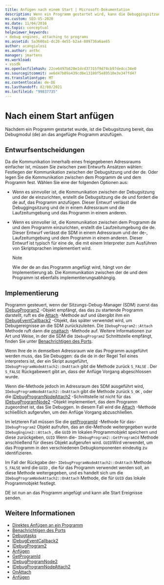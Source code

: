 ```yaml
---
title: Anfügen nach einem Start | Microsoft-Dokumentation
description: Wenn ein Programm gestartet wird, kann die Debuggingsitzung an das Programm angefügt werden. Wählen Sie einen Entwurfs Ansatz für die Kommunikation mit der Debug-Engine aus.
ms.custom: SEO-VS-2020
ms.date: 11/04/2016
ms.topic: conceptual
helpviewer_keywords:
- debug engines, attaching to programs
ms.assetid: 5a3600a1-dc20-4e55-b2a4-809736a6ae65
author: acangialosi
ms.author: anthc
manager: jmartens
ms.workload:
- vssdk
ms.openlocfilehash: 22ce6497b820e1dcd37315f9d74cb97de4cc34e0
ms.sourcegitcommit: ae6d47b09a439cd0e13180f5e89510e3e347fd47
ms.translationtype: MT
ms.contentlocale: de-DE
ms.lasthandoff: 02/08/2021
ms.locfileid: "99837735"
---
```

# <a name="attach-after-a-launch"></a>Nach einem Start anfügen
Nachdem ein Programm gestartet wurde, ist die Debugsitzung bereit, das Debugmodul (de) an das angefügte Programm anzufügen.

## <a name="design-decisions"></a>Entwurfsentscheidungen
 Da die Kommunikation innerhalb eines freigegebenen Adressraums einfacher ist, müssen Sie zwischen zwei Entwurfs Ansätzen wählen: Festlegen der Kommunikation zwischen der Debugsitzung und der de. Oder legen Sie die Kommunikation zwischen dem Programm de und dem Programm fest. Wählen Sie eine der folgenden Optionen aus:

- Wenn es sinnvoller ist, die Kommunikation zwischen der Debugsitzung und der de einzurichten, erstellt die Debugsitzung die de und fordert die de auf, das Programm anzufügen. Dieser Entwurf verlässt die Debuggingsitzung und de in einem Adressraum und die Laufzeitumgebung und das Programm in einem anderen.

- Wenn es sinnvoller ist, die Kommunikation zwischen dem Programm de und dem Programm einzurichten, erstellt die Laufzeitumgebung die de. Dieser Entwurf verlässt die SDM in einem Adressraum und der de-, Laufzeitumgebung und dem Programm in einem anderen. Dieser Entwurf ist typisch für eine de, die mit einem Interpreter zum Ausführen von Skriptsprachen implementiert wird.

    > [!NOTE]
    > Wie der de an das Programm angefügt wird, hängt von der Implementierung ab. Die Kommunikation zwischen der de und dem Programm ist ebenfalls implementierungsabhängig.

## <a name="implementation"></a>Implementierung
 Programm gesteuert, wenn der Sitzungs-Debug-Manager (SDM) zuerst das [IDebugProgram2](../../extensibility/debugger/reference/idebugprogram2.md) -Objekt empfängt, das das zu startende Programm darstellt, ruft es die [Attach](../../extensibility/debugger/reference/idebugprogram2-attach.md) -Methode auf und übergibt ihm ein [IDebugEventCallback2](../../extensibility/debugger/reference/idebugeventcallback2.md) -Objekt, das später verwendet wird, um Debugereignisse an die SDM zurückzuleiten. Die `IDebugProgram2::Attach` Methode ruft dann die [onattach](../../extensibility/debugger/reference/idebugprogramnodeattach2-onattach.md) -Methode auf. Weitere Informationen zur Art und Weise, in der die SDM die `IDebugProgram2` Schnittstelle empfängt, finden Sie unter [Benachrichtigen des Ports](../../extensibility/debugger/notifying-the-port.md).

 Wenn Ihre de in demselben Adressraum wie das Programm ausgeführt werden muss, das Sie Debuggen: da die de in der Regel Teil eines interpreters ist, der ein Skript ausgeführt, `IDebugProgramNodeAttach2::OnAttach` gibt die Methode zurück `S_FALSE` . Der `S_FALSE` Rückgabewert gibt an, dass der Anfüge Vorgang abgeschlossen wurde.

 Wenn die-Methode jedoch im Adressraum des SDM ausgeführt wird, `IDebugProgramNodeAttach2::OnAttach` gibt die Methode zurück `S_OK` , oder die [IDebugProgramNodeAttach2](../../extensibility/debugger/reference/idebugprogramnodeattach2.md) -Schnittstelle ist nicht für das [IDebugProgramNode2](../../extensibility/debugger/reference/idebugprogramnode2.md) -Objekt implementiert, das dem Programm zugeordnet ist, das Sie Debuggen. In diesem Fall wird die [Attach](../../extensibility/debugger/reference/idebugengine2-attach.md) -Methode schließlich aufgerufen, um den Anfüge Vorgang abzuschließen.

 Im letzteren Fall müssen Sie die [getProgramId](../../extensibility/debugger/reference/idebugprogram2-getprogramid.md) -Methode für das- `IDebugProgram2` Objekt aufrufen, das an die-Methode weitergegeben wurde `IDebugEngine2::Attach` , die `GUID` im lokalen Programmobjekt speichern und diese zurückgeben, `GUID` Wenn die- `IDebugProgram2::GetProgramId` Methode anschließend für dieses Objekt aufgerufen wird. `GUID`Wird verwendet, um das Programm in den verschiedenen Debugkomponenten eindeutig zu identifizieren.

 Im Fall der Rückgabe der- `IDebugProgramNodeAttach2::OnAttach` Methode `S_FALSE` wird die `GUID` , die für das Programm verwendet werden soll, an diese Methode weitergegeben, und es handelt sich um die `IDebugProgramNodeAttach2::OnAttach` Methode, die für `GUID` das lokale Programmobjekt festlegt.

 DE ist nun an das Programm angefügt und kann alle Start Ereignisse senden.

## <a name="see-also"></a>Weitere Informationen
- [Direktes Anfügen an ein Programm](../../extensibility/debugger/attaching-directly-to-a-program.md)
- [Benachrichtigen des Ports](../../extensibility/debugger/notifying-the-port.md)
- [Debugtasks](../../extensibility/debugger/debugging-tasks.md)
- [IDebugEventCallback2](../../extensibility/debugger/reference/idebugeventcallback2.md)
- [IDebugProgram2](../../extensibility/debugger/reference/idebugprogram2.md)
- [Anfügen](../../extensibility/debugger/reference/idebugprogram2-attach.md)
- [GetProgramId](../../extensibility/debugger/reference/idebugprogram2-getprogramid.md)
- [IDebugProgramNode2](../../extensibility/debugger/reference/idebugprogramnode2.md)
- [IDebugProgramNodeAttach2](../../extensibility/debugger/reference/idebugprogramnodeattach2.md)
- [OnAttach](../../extensibility/debugger/reference/idebugprogramnodeattach2-onattach.md)
- [Anfügen](../../extensibility/debugger/reference/idebugengine2-attach.md)
